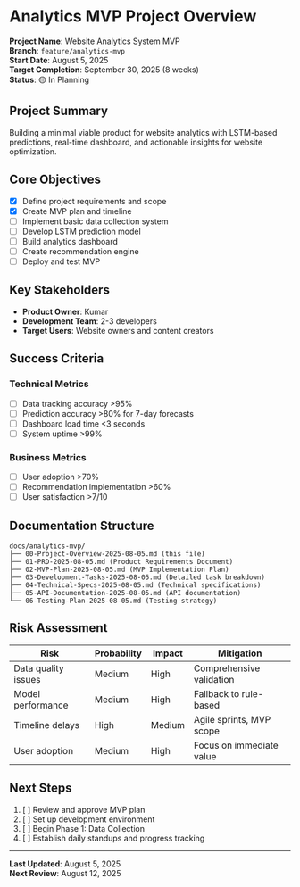 # Analytics MVP Project Overview

**Project Name**: Website Analytics System MVP  
**Branch**: `feature/analytics-mvp`  
**Start Date**: August 5, 2025  
**Target Completion**: September 30, 2025 (8 weeks)  
**Status**: 🟡 In Planning

## Project Summary

Building a minimal viable product for website analytics with LSTM-based predictions, real-time dashboard, and actionable insights for website optimization.

## Core Objectives

- [x] Define project requirements and scope
- [x] Create MVP plan and timeline
- [ ] Implement basic data collection system
- [ ] Develop LSTM prediction model
- [ ] Build analytics dashboard
- [ ] Create recommendation engine
- [ ] Deploy and test MVP

## Key Stakeholders

- **Product Owner**: Kumar
- **Development Team**: 2-3 developers
- **Target Users**: Website owners and content creators

## Success Criteria

### Technical Metrics
- [ ] Data tracking accuracy >95%
- [ ] Prediction accuracy >80% for 7-day forecasts
- [ ] Dashboard load time <3 seconds
- [ ] System uptime >99%

### Business Metrics
- [ ] User adoption >70%
- [ ] Recommendation implementation >60%
- [ ] User satisfaction >7/10

## Documentation Structure

```
docs/analytics-mvp/
├── 00-Project-Overview-2025-08-05.md (this file)
├── 01-PRD-2025-08-05.md (Product Requirements Document)
├── 02-MVP-Plan-2025-08-05.md (MVP Implementation Plan)
├── 03-Development-Tasks-2025-08-05.md (Detailed task breakdown)
├── 04-Technical-Specs-2025-08-05.md (Technical specifications)
├── 05-API-Documentation-2025-08-05.md (API documentation)
└── 06-Testing-Plan-2025-08-05.md (Testing strategy)
```

## Risk Assessment

| Risk | Probability | Impact | Mitigation |
|------|-------------|--------|------------|
| Data quality issues | Medium | High | Comprehensive validation |
| Model performance | Medium | High | Fallback to rule-based |
| Timeline delays | High | Medium | Agile sprints, MVP scope |
| User adoption | Medium | High | Focus on immediate value |

## Next Steps

1. [ ] Review and approve MVP plan
2. [ ] Set up development environment
3. [ ] Begin Phase 1: Data Collection
4. [ ] Establish daily standups and progress tracking

---

**Last Updated**: August 5, 2025  
**Next Review**: August 12, 2025 
